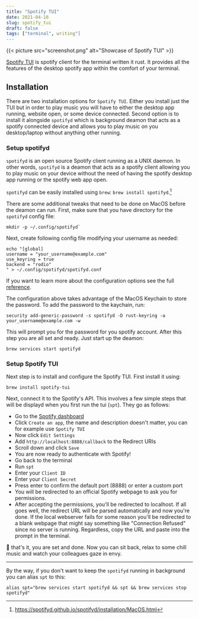 ```yaml
---
title: "Spotify TUI"
date: 2021-04-16
slug: spotify_tui
draft: false
tags: ["terminal", writing"]
---
```


{{< picture src="screenshot.png" alt="Showcase of Spotify TUI" >}}

[Spotify TUI](https://github.com/Rigellute/spotify-tui) is spotify client
for the terminal written it rust. It provides all the features of the desktop
spotify app within the comfort of your terminal.

## Installation

There are two installation options for `Spotify TUI`. Either you install
just the TUI but in order to play music you will have to either the
desktop app running, website open, or some device connected.
Second option is to install it alongside `spotifyd` which is background
deamon that acts as a spotify connected device and allows you to
play music on you desktop/laptop without anything other running.

### Setup spotifyd

`spotifyd` is an open source Spotify client running as a UNIX daemon.
In other words, `spotifyd` is a deamon that acts as a spotify client
allowing you to play music on your device without the need of having
the spotify desktop app running or the spotify web app open.

`spotifyd` can be easily installed using `brew`: `brew install spotifyd`.[^1]

[^1]: https://spotifyd.github.io/spotifyd/installation/MacOS.html

There are some additional tweaks that need to be done on MacOS before
the deamon can run. First, make sure that you have directory for
the `spotifyd` config file:

```
mkdir -p ~/.config/spotifyd`
```

Next, create following config file modifying your username as needed:

```
echo "[global]
username = "your_username@example.com"
use_keyring = true
backend = "rodio"
" > ~/.config/spotifyd/spotifyd.conf
```

If you want to learn more about the configuration options see the full
[reference](https://spotifyd.github.io/spotifyd/config/File.html).

The configuration above takes advantage of the MacOS Keychain to store the password.
To add the password to the kaychain, run:

```
security add-generic-password -s spotifyd -D rust-keyring -a your_username@example.com -w
```

This will prompt you for the password for you spotify account. After this step
you are all set and ready. Just start up the deamon:

```
brew services start spotifyd
```

### Setup Spotify TUI

Next step is to install and configure the Spotify TUI. First install it using:

```
brew install spotify-tui
```

Next, connect it to the Spotify's API. This involves a few simple steps
that will be displayd when you first run the tui (`spt`). They go as follows:

- Go to the [Spotify dashboard](https://developer.spotify.com/dashboard/applications)
- Click `Create an app`, the name and description doesn't matter, you can for example
  use `Spotify TUI`
- Now click `Edit Settings`
- Add `http://localhost:8888/callback` to the Redirect URIs
- Scroll down and click `Save`
- You are now ready to authenticate with Spotify!
- Go back to the terminal
- Run `spt`
- Enter your `Client ID`
- Enter your `Client Secret`
- Press enter to confirm the default port (8888) or enter a custom port
- You will be redirected to an official Spotify webpage to ask you for permissions.
- After accepting the permissions, you'll be redirected to localhost. If all goes well, the redirect URL will be parsed automatically and now you're done. If the local webserver fails for some reason you'll be redirected to a blank webpage that might say something like "Connection Refused" since no server is running. Regardless, copy the URL and paste into the prompt in the terminal.

🎉 that's it, you are set and done. Now you can sit back, relax to some chill music
and watch your colleagues gaze in envy.

---

By the way, if you don't want to keep the `spotifyd` running in background you can alias `spt` to this:

```
alias spt="brew services start spotifyd && spt && brew services stop spotifyd"
```

